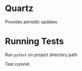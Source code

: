 # Quartz
Provides periodic updates.

# Running Tests
Run `pytest` on project directory path

Test commit
